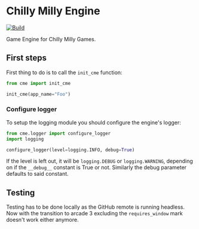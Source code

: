 # Chilly Milly Engine

[![Build](https://github.com/NotYou404/chillymillyengine/actions/workflows/lint_format_test.yml/badge.svg)](https://github.com/NotYou404/chillymillyengine/actions/workflows/lint_format_test.yml)

Game Engine for Chilly Milly Games.

## First steps

First thing to do is to call the `init_cme` function:

```python
from cme import init_cme

init_cme(app_name="Foo")
```

### Configure logger

To setup the logging module you should configure the engine's logger:

```python
from cme.logger import configure_logger
import logging

configure_logger(level=logging.INFO, debug=True)
```

If the level is left out, it will be `logging.DEBUG` or `logging.WARNING`, depending on if the `__debug__` constant is True or not. Similarly the debug parameter defaults to said constant.

## Testing

Testing has to be done locally as the GitHub remote is running headless. Now with the transition to arcade 3 excluding the `requires_window` mark doesn't work either anymore.
